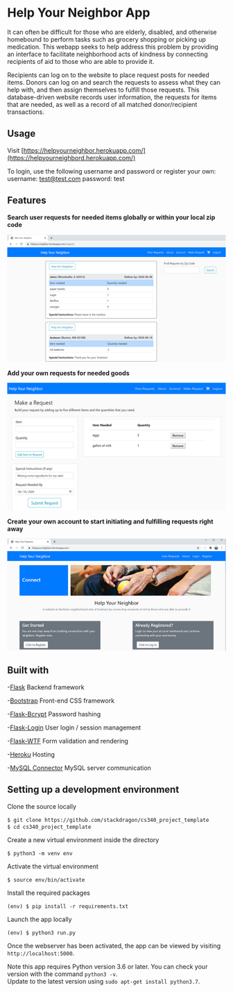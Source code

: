 # Help Your Neighbor App

It can often be difficult for those who are elderly, disabled, and otherwise homebound to perform tasks such as grocery shopping or picking up medication. This webapp seeks to help address this problem by providing an interface to facilitate neighborhood acts of kindness by connecting recipients of aid to those who are able to provide it.

Recipients can log on to the website to place request posts for needed items. Donors can log on and search the requests to assess what they can help with, and then assign themselves to fulfill those requests. This database-driven website records user information, the requests for items that are needed, as well as a record of all matched donor/recipient transactions.

## Usage

Visit [https://helpyourneighbor.herokuapp.com/](https://helpyourneighbord.herokuapp.com/)

To login, use the following username and password or register your own:
username: test@test.com
password: test

## Features

**Search user requests for needed items globally or within your local zip code**

![Screenshot of requests page](/project_images/3-1.png)

**Add your own requests for needed goods**

![Screenshot add items page](/project_images/2-1.png)

**Create your own account to start initiating and fulfilling requests right away**

![Screenshot add items page](/project_images/1-1.png)

## Built with

-[Flask](https://flask.palletsprojects.com/en/1.1.x/)
Backend framework

-[Bootstrap](https://getbootstrap.com/docs/4.1/getting-started/introduction/)
Front-end CSS framework

-[Flask-Bcrypt](https://flask-bcrypt.readthedocs.io/en/latest/)
Password hashing

-[Flask-Login](https://flask-login.readthedocs.io/en/latest/)
User login / session management

-[Flask-WTF](https://flask-wtf.readthedocs.io/en/stable/)
Form validation and rendering

-[Heroku](https://www.heroku.com)
Hosting

-[MySQL Connector](https://dev.mysql.com/doc/connector-python/en/)
MySQL server communication

## Setting up a development environment

Clone the source locally

```
$ git clone https://github.com/stackdragon/cs340_project_template
$ cd cs340_project_template
```

Create a new virtual environment inside the directory

```
$ python3 -m venv env
```

Activate the virtual environment

```
$ source env/bin/activate
```

Install the required packages

```
(env) $ pip install -r requirements.txt
```

Launch the app locally

```
(env) $ python3 run.py
```

Once the webserver has been activated, the app can be viewed by visiting `http://localhost:5000`.

Note this app requires Python version 3.6 or later. You can check your version with the command `python3 -v`.
<br>Update to the latest version using `sudo apt-get install python3.7`.
